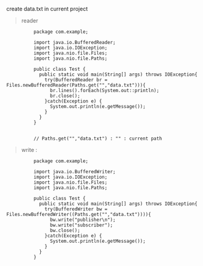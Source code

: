 create data.txt in current project

> reader

              package com.example;

              import java.io.BufferedReader;
              import java.io.IOException;
              import java.nio.file.Files;
              import java.nio.file.Paths;

              public class Test {
                public static void main(String[] args) throws IOException{
                  try(BufferedReader br = Files.newBufferedReader(Paths.get("","data.txt"))){
                    br.lines().forEach(System.out::println);
                    br.close();
                  }catch(Exception e) {
                    System.out.println(e.getMessage());
                  }
                }
              }


              // Paths.get("","data.txt") : "" : current path
> write : 

              package com.example;

              import java.io.BufferedWriter;
              import java.io.IOException;
              import java.nio.file.Files;
              import java.nio.file.Paths;

              public class Test {
                public static void main(String[] args) throws IOException{
                  try(BufferedWriter bw = Files.newBufferedWriter((Paths.get("","data.txt")))){			
                    bw.write("publisher\n");
                    bw.write("subscriber");
                    bw.close();
                  }catch(Exception e) {
                    System.out.println(e.getMessage());
                  }
                }
              }

